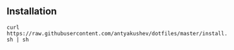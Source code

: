 ## Installation

`curl https://raw.githubusercontent.com/antyakushev/dotfiles/master/install.sh | sh`
